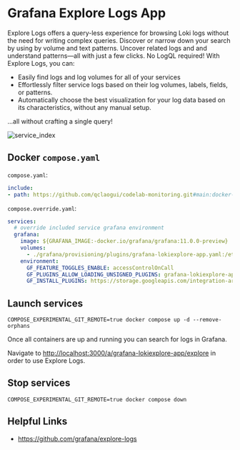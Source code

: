 # Grafana Explore Logs App

Explore Logs offers a query-less experience for browsing Loki logs without the need for writing complex queries. Discover or narrow down your search by using by volume and text patterns. Uncover related logs and and understand patterns—all with just a few clicks. No LogQL required! With Explore Logs, you can:

- Easily find logs and log volumes for all of your services
- Effortlessly filter service logs based on their log volumes, labels, fields, or patterns.
- Automatically choose the best visualization for your log data based on its characteristics, without any manual setup.

...all without crafting a single query!

![service_index](https://github.com/grafana/explore-logs/raw/main/src/img/service_index.png)

## Docker `compose.yaml`

`compose.yaml`:

```yaml
include:
- path: https://github.com/qclaogui/codelab-monitoring.git#main:docker-compose/monolithic-mode/logs/compose.yaml

```

`compose.override.yaml`:

```yaml
services:
  # override included service grafana environment
  grafana:
    image: ${GRAFANA_IMAGE:-docker.io/grafana/grafana:11.0.0-preview}
    volumes:
      - ./grafana/provisioning/plugins/grafana-lokiexplore-app.yaml:/etc/grafana/provisioning/plugins/grafana-lokiexplore-app.yaml
    environment:
      GF_FEATURE_TOGGLES_ENABLE: accessControlOnCall
      GF_PLUGINS_ALLOW_LOADING_UNSIGNED_PLUGINS: grafana-lokiexplore-app
      GF_INSTALL_PLUGINS: https://storage.googleapis.com/integration-artifacts/grafana-lokiexplore-app/grafana-lokiexplore-app-latest.zip;grafana-lokiexplore-app

```

## Launch services

```shell
COMPOSE_EXPERIMENTAL_GIT_REMOTE=true docker compose up -d --remove-orphans
```

Once all containers are up and running you can search for logs in Grafana.

Navigate to <http://localhost:3000/a/grafana-lokiexplore-app/explore> in order to use Explore Logs.

## Stop services

```shell
COMPOSE_EXPERIMENTAL_GIT_REMOTE=true docker compose down
```

## Helpful Links

- <https://github.com/grafana/explore-logs>
